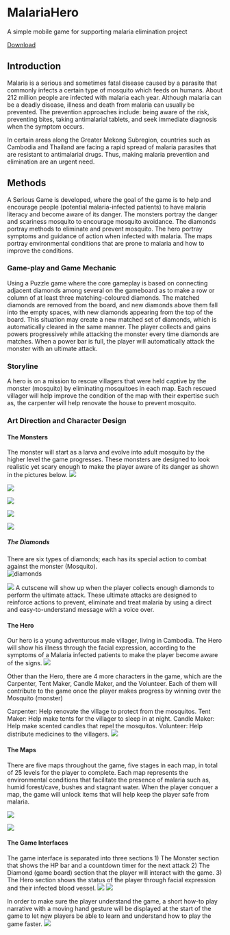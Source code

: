 # MalariaHero
A simple mobile game for supporting malaria elimination project

[Download](https://1drv.ms/u/s!AjSk65t7m_UYiPBS2_bFSTOpVQdrfw?e=srTtej)


## Introduction 
Malaria is a serious and sometimes fatal disease caused by a parasite that commonly infects a certain type of mosquito which feeds on humans. About 212 million people are infected with malaria each year. Although malaria can be a deadly disease, illness and death from malaria can usually be prevented. The prevention approaches include: being aware of the risk, preventing bites, taking antimalarial tablets, and seek immediate diagnosis when the symptom occurs.  
 
In certain areas along the Greater Mekong Subregion, countries such as Cambodia and Thailand are facing a rapid spread of malaria parasites that are resistant to antimalarial drugs. Thus, making malaria prevention and elimination are an urgent need. 

## Methods
A Serious Game is developed, where the goal of the game is to help and encourage people (potential malaria-infected patients) to have malaria literacy and become aware of its danger. The monsters portray the danger and scariness mosquito to encourage mosquito avoidance. The diamonds portray methods to eliminate and prevent mosquito. The hero portray symptoms and guidance of  action when infected with malaria. The maps portray environmental conditions that are prone to malaria and how to improve the conditions.

### Game-play and Game Mechanic  
Using a Puzzle game where the core gameplay is based on connecting adjacent diamonds among several on the gameboard as to make a row or column of at least three matching-coloured diamonds. The matched diamonds are removed from the board, and new diamonds above them fall into the empty spaces, with new diamonds appearing from the top of the board. This situation may create a new matched set of diamonds, which is automatically cleared in the same manner. The player collects and gains powers progressively while attacking the monster every time diamonds are matches. When a power bar is full, the player will automatically attack the monster with an ultimate attack.   

### Storyline
A hero is on a mission to rescue villagers that were held captive by the monster (mosquito) by eliminating mosquitoes in each map. Each rescued villager will help improve the condition of the map with their expertise such as, the carpenter will help renovate the house to prevent mosquito.

### Art Direction and Character Design 
#### The Monsters 
The monster will start as a larva and evolve into adult mosquito by the higher level the game progresses. These monsters are designed to look realistic yet scary enough to make the player aware of its danger as shown in the pictures below. 
![](/pics/monster.png?raw=true "")

![](/pics/monsterbody.png?raw=true "")

![](/pics/mos1.png?raw=true "")

![](/pics/mos2.png?raw=true "")

![](/pics/game1.png?raw=true "")

##### The Diamonds 
There are six types of diamonds; each has its special action to combat against the monster (Mosquito).  
![](/pics/diamonds.png?raw=true "diamonds")

![](/pics/hospital.png?raw=true "")
A cutscene will show up when the player collects enough diamonds to perform the ultimate attack. These ultimate attacks are designed to reinforce actions to prevent, eliminate and treat malaria by using a direct and easy-to-understand message with a voice over. 

#### The Hero
Our hero is a young adventurous male villager, living in Cambodia. The Hero will show his illness through the facial expression, according to the symptoms of a Malaria infected patients to make the player become aware of the signs. 
![](/pics/sick.png?raw=true "")

Other than the Hero, there are 4 more characters in the game, which are the Carpenter, Tent Maker, Candle Maker, and the Volunteer. Each of them will contribute to the game once the player makes progress by winning over the Mosquito (monster)  
 
Carpenter: Help renovate the village to protect from the mosquitos. 
Tent Maker: Help make tents for the villager to sleep in at night. 
Candle Maker: Help make scented candles that repel the mosquitos. 
Volunteer: Help distribute medicines to the villagers. 
![](/pics/villager.png?raw=true "")

#### The Maps 
There are five maps throughout the game, five stages in each map, in total of 25 levels for the player to complete. Each map represents the environmental conditions that facilitate the presence of malaria such as, humid forest/cave, bushes and stagnant water. When the player conquer a map, the game will unlock items that will help keep the player safe from malaria. 

![](/pics/maps.png?raw=true "")

![](/pics/house.png?raw=true "")

#### The Game Interfaces 
The game interface is separated into three sections 1) The Monster section that shows the HP bar and a countdown timer for the  next attack 2) The Diamond (game board) section that the player will interact with the  game. 3) The Hero section shows the status of the player through facial expression  and their infected blood vessel. 
![](/pics/flow.png?raw=true "")
![](/pics/interfaces2?raw=true "")

In order to make sure the player understand the game, a short how-to play narrative with a moving hand gesture will be displayed at the start of the game to let new players be able to learn and understand how to play the game faster. 
![](/pics/how2play.png?raw=true "")

